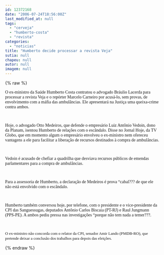 ```yaml
---
id: 12372168
date: "2006-07-24T18:56:00Z"
last_modified_at: null
tags:
  - "cerveja"
  - "humberto-costa"
  - "revista"
categories:
  - "noticias"
title: "Humberto decide processar a revista Veja"
sutia: null
chapeu: null
autor: null
imagem: null
---
```

{% raw %}
<p><P class=MsoNormal style=\"MARGIN: 0cm 0cm 0pt\"><FONT face=Verdana>O ex-ministro da Saúde Humberto Costa contratou o advogado Bráulio Lacerda para processar a revista Veja e o repórter Marcelo Carneiro por acusá-lo, sem provas, de envolvimento com a máfia das ambulâncias. Ele apresentará na Justiça uma queixa-crime contra ambos.</FONT></P></p>
<p><P class=MsoNormal style=\"MARGIN: 0cm 0cm 0pt\"><FONT face=Verdana>&nbsp;<?xml:namespace prefix = o ns = \"urn:schemas-microsoft-com:office:office\" /><o:p></o:p></FONT></P></p>
<p><P class=MsoNormal style=\"MARGIN: 0cm 0cm 0pt\"><FONT face=Verdana>Hoje, o advogado Otto Medeiros, que defende o empresário Luiz Antônio Vedoin, dono da Planam, isentou Humberto de relações com o escândalo. Disse no Jornal Hoje, da TV Globo, que em momento algum o empresário envolveu o ex-ministro nem ofereceu vantagens a ele para facilitar a liberação de recursos destinados à compra de ambulâncias.</FONT></P></p>
<p><P class=MsoNormal style=\"MARGIN: 0cm 0cm 0pt\"><FONT face=Verdana>&nbsp;<o:p></o:p></FONT></P></p>
<p><P class=MsoNormal style=\"MARGIN: 0cm 0cm 0pt\"><FONT face=Verdana>Vedoin é acusado de chefiar a quadrilha que desviava recursos públicos de emendas parlamentares para a compra de ambulâncias.</FONT></P></p>
<p><P class=MsoNormal style=\"MARGIN: 0cm 0cm 0pt\"><FONT face=Verdana>&nbsp;<o:p></o:p></FONT></P></p>
<p><P class=MsoNormal style=\"MARGIN: 0cm 0cm 0pt\"><FONT face=Verdana>Para a assessoria de Humberto, a declaração de Medeiros é prova “cabal??? de que ele não está envolvido com o escândalo.</FONT></P></p>
<p><P class=MsoNormal style=\"MARGIN: 0cm 0cm 0pt\"><FONT face=Verdana>&nbsp;<o:p></o:p></FONT></P></p>
<p><P class=MsoNormal style=\"MARGIN: 0cm 0cm 0pt\"><FONT face=Verdana>Humberto também conversou hoje, por telefone, com o presidente e o vice-presidente da CPI das Sanguessugas, deputados Antônio Carlos Biscaia (PT-RJ) e Raul Jungmann (PPS-PE). A ambos pediu pressa nas investigações “porque não tem nada a temer???.</FONT></P></p>
<p><P class=MsoNormal style=\"MARGIN: 0cm 0cm 0pt\"><FONT face=Verdana>&nbsp;<o:p></o:p></FONT></P><SPAN style=\"FONT-SIZE: 12pt; FONT-FAMILY: \Times New Roman\; mso-fareast-font-family: \Times New Roman\; mso-ansi-language: PT-BR; mso-fareast-language: PT-BR; mso-bidi-language: AR-SA\"><FONT face=Verdana size=2>O ex-ministro não concorda com o relator da CPI, senador Amir Lando (PMDB-RO), que pretende deixar a conclusão dos trabalhos para depois das eleições.</FONT></SPAN> </p>
{% endraw %}